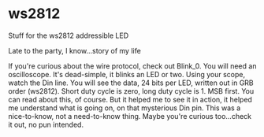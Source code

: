 # ws2812

Stuff for the ws2812 addressible LED

Late to the party, I know...story of my life

If you're curious about the wire protocol, check out Blink_0. You will need an oscilloscope. It's dead-simple, it blinks an LED or two. Using your scope, watch the Din line. You will see the data, 24 bits per LED, written out in GRB order (ws2812). Short duty cycle is zero, long duty cycle is 1. MSB first. You can read about this, of course. But it helped me to see it in action, it helped me understand what is going on, on that mysterious Din pin. This was a nice-to-know, not a need-to-know thing. Maybe you're curious too...check it out, no pun intended.
